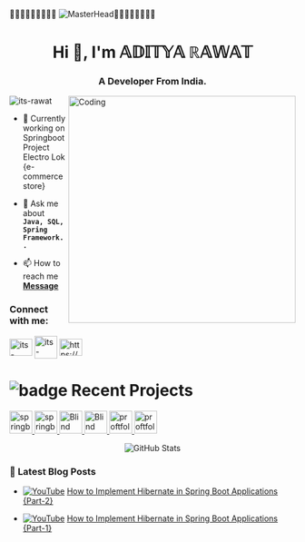 🤩🤩🤩🤩🤩🤩🤩🤩🤩
![MasterHead](https://media.giphy.com/media/du3J3cXyzhj75IOgvA/giphy.gif)🤩🤩🤩🤩🤩🤩🤩🤩

 <!-- ![ezgif-5-baaf9c001a](https://github.com/user-attachments/assets/a1b16757-0337-49ed-a574-36086de4a78c) -->




<h1 align="center">Hi 👋, I'm 𝔸𝔻𝕀𝕋𝕐𝔸 ℝ𝔸𝕎𝔸𝕋</h1>
<h3 align="center">A Developer From India.</h3>
<!-- <img align="right" alt="Coding" width="400" src="https://miro.medium.com/v2/resize:fit:1600/0*C-cPP9D2MIyeexAT.gif"> -->
<img align="right" alt="Coding" width="400" src="https://github.com/user-attachments/assets/a1b16757-0337-49ed-a574-36086de4a78c">

<p align="left"> <img src="https://komarev.com/ghpvc/?username=its-rawat&label=Profile%20views&color=0e75b6&style=flat" alt="its-rawat" /> </p>

- 🔭 Currently working on Springboot Project Electro Lok {e-commerce store}

- 💬 Ask me about **`Java, SQL, Spring Framework..`**

- 📫 How to reach me **[Message](https://its-rawat.github.io/Rawat-Portfolio/form/Gform.html)**


<h3 align="left">Connect with me:</h3>
<p align="left">
<a href="https://linkedin.com/in/its-rawat" target="blank"><img align="center" src="https://raw.githubusercontent.com/rahuldkjain/github-profile-readme-generator/master/src/images/icons/Social/linked-in-alt.svg" alt="its-rawat" height="30" width="40" /></a>
<a href="https://www.youtube.com/@Its-Just-Info/videos" target="blank"><img align="center" src="https://github.com/user-attachments/assets/e3ce36ba-3ead-4578-8fd9-2bf7d8b156cb" alt="its-rawat" height="40" width="40" /></a>
<a href="https://www.hackerrank.com/adi2002rawat" target="blank"><img align="center" src="https://raw.githubusercontent.com/rahuldkjain/github-profile-readme-generator/master/src/images/icons/Social/hackerearth.svg" alt="https://www.hackerrank.com/adi2002rawat" height="30" width="40" /></a>
</p>


# ![badge](https://img.shields.io/badge/Project-Active-brightgreen) Recent Projects

<p align="left">
  <a href="https://github.com/Its-Rawat/Electro-Lok" target="_blank" rel="noreferrer">
    <img src="https://github.com/user-attachments/assets/1d132503-8ec9-41a7-b434-1750406ba26d" alt="springboot project" width="40" height="40"/>
  </a><a href="https://github.com/Its-Rawat/Electro-Lok" target="_blank" rel="noreferrer">
    <img src="https://github.com/user-attachments/assets/763545d5-c5d4-48bf-ac4a-299f171bfe83" alt="springboot project" width="40" height="40"/>
  </a>
 <!-- ----------------------------------------Arduino------------------------------------ -->
 <a href="https://github.com/Its-Rawat/BCA_MajorProject" target="_blank" rel="noreferrer">
    <img src="https://github.com/user-attachments/assets/9ddea6ca-df89-49ec-bc59-c50591a91f7a" alt="Blind Stick project" width="40" height="40"/>
  </a><a href="https://github.com/Its-Rawat/BCA_MajorProject" target="_blank" rel="noreferrer">
    <img src="https://github.com/user-attachments/assets/763545d5-c5d4-48bf-ac4a-299f171bfe83" alt="Blind Stick project" width="40" height="40"/>
  </a>
 <!-- ----------------------------------------Arduino------------------------------------ -->

 <!-- ----------------------------------------javaScript-Web Dev------------------------------------ -->
 <a href="https://github.com/Its-Rawat/Rawat-Portfolio" target="_blank" rel="noreferrer">
    <img src="https://github.com/user-attachments/assets/0ee510bb-6166-4bac-b400-93a5149752f6" alt="proftfolio project" width="40" height="40"/>
  </a><a href="https://github.com/Its-Rawat/Rawat-Portfolio" target="_blank" rel="noreferrer">
    <img src="https://github.com/user-attachments/assets/763545d5-c5d4-48bf-ac4a-299f171bfe83" alt="proftfolio project" width="40" height="40"/>
  </a>
 <!-- ----------------------------------------javaScript-Web Dev------------------------------------ -->
</p>



<p align="center">
<!--   <img src="https://github-readme-streak-stats.herokuapp.com?user=Its-Rawat&theme=radical&hide_border=true&date_format=M%20j%5B%2C%20Y%5D" alt="GitHub Streak Stats" /> -->
  <img src="https://github-readme-stats.vercel.app/api?username=Its-Rawat&show_icons=true&theme=radical&hide_border=true&include_all_commits=true&count_private=true" alt="GitHub Stats" />
</p>




### 📰 Latest Blog Posts

- [![YouTube](https://img.shields.io/badge/YouTube-Video-red)](https://youtu.be/pGR5cvM4zi0?si=JEnULUiatXcMMsVb) 
  [How to Implement Hibernate in Spring Boot Applications {Part-2}](https://youtu.be/pGR5cvM4zi0?si=JEnULUiatXcMMsVb)

- [![YouTube](https://img.shields.io/badge/YouTube-Video-red)](https://youtu.be/pGR5cvM4zi0?si=U9yME8KXSVYdfBbw) 
  [How to Implement Hibernate in Spring Boot Applications {Part-1}](https://youtu.be/pGR5cvM4zi0?si=U9yME8KXSVYdfBbw)




